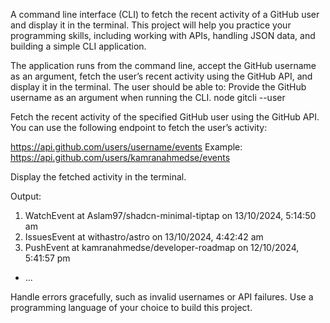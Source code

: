 A command line interface (CLI) to fetch the recent activity of a GitHub user and display it in the terminal. This project will help you practice your programming skills, including working with APIs, handling JSON data, and building a simple CLI application.

The application runs from the command line, accept the GitHub username as an argument, fetch the user’s recent activity using the GitHub API, and display it in the terminal. The user should be able to: Provide the GitHub username as an argument when running the CLI. node gitcli --user <username>

Fetch the recent activity of the specified GitHub user using the GitHub API. You can use the following endpoint to fetch the user’s activity:

https://api.github.com/users/username/events
Example: https://api.github.com/users/kamranahmedse/events

Display the fetched activity in the terminal.

Output:
1. WatchEvent at Aslam97/shadcn-minimal-tiptap on 13/10/2024, 5:14:50 am
2. IssuesEvent at withastro/astro on 13/10/2024, 4:42:42 am
3. PushEvent at kamranahmedse/developer-roadmap on 12/10/2024, 5:41:57 pm
- ...

Handle errors gracefully, such as invalid usernames or API failures.
Use a programming language of your choice to build this project.

